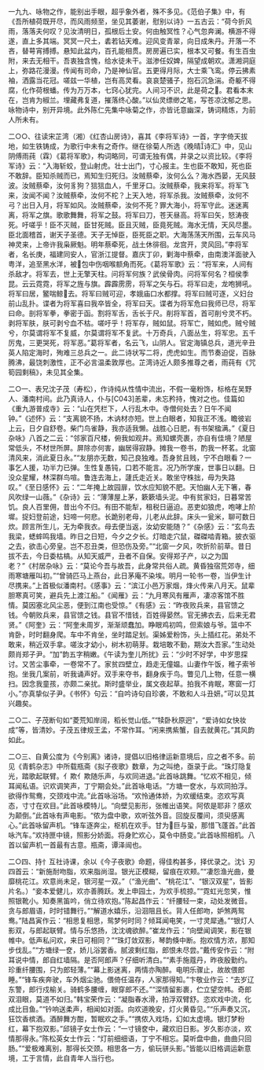<!-- { "loadSidebar": true } -->
一九九、咏物之作，能别出手眼，超乎象外者，殊不多见。《范伯子集》中，有《吾所植荷既开尽，而风雨频至，坐见其萎谢，慰别以诗》一五古云：“荷今折风雨，落落夫何叹？见汝清明日，孤根后土安。何由触冥性？心气忽奔澜。横游不得遂，直上多其端。冥冥一尺土，砉若钻天难。迎风变青翠，向日成朱丹。开落一不吝，替萼宵搏搏。悬知此盆内，百孔能相贯。房房遍已实，根本又可餐。有生百虫附，来去无相干。吾衷独含愧，给水徒未干。滋渗任奴婢，隔望成朝欢。潇湘洞庭上，弥路花漫漫。传闻有司命，乃是神仙官。五更得月际，大士乘飞鸾。停云拂素袖，洒露当花冠。嗟兹一华植，岂有高灵看。哀哀楚骚子，抱石沉急湍。奇躯不得腐，化作荷根蟠。传为万万本，七窍心犹完。人间习不识，此是荷之。君看本末在，岂肯为椒兰。埋藏弗复道，摧落终心酸。”以仙灵缥缈之笔，写苍凉沈郁之思。咏物诗中，别开异境。此外陈仁先集中咏菊之作，亦皆讬意幽深，铸词精炼，为前人所未有。

二○○、往读宋芷湾（湘）《红杏山房诗》，喜其《李将军诗》一首，字字倚天拔地，如生铁铸成，为歌行中未有之奇作。继在徐菊人所选《晚晴诗汇》中，见山阴傅雨莼（霖）《葛将军歌》，构词略同，可谓无独有偶，并录之以资比较。《李将军诗》云：“入海斩蛟，登山射虎。壮士出门，寸心报主。生也臣不敢知，死也臣不敢辞。臣知杀贼而已，焉知生归死归。汝贼蔡牵，汝何么么？海水西晏，无风鼓波。汝贼蔡牵，汝何豸狗？狺狺血人，千里牙口。汝贼蔡牵，我来将军。将军飞来，汝闻不闻？汝贼蔡牵，汝何不柁？上天入地，将军杀我。汝贼蔡牵，汝何不弓？出日入月，将军如风。汝贼蔡牵，汝何不死？罪大海小，将军守此。迷迷离离，将军之旗。歌歌舞舞，将军之鼓。将军曰刀，苍天昼高。将军曰矢，怒涛夜死。吁嗟乎！臣不灭贼，臣甘死贼。臣且灭贼，臣竟死贼。海水无情，天风尽墨。臣北面稽首，谢天子圣德。天子无悼臣，臣死臣之职。大海荡荡天所围，云车风马神灵来，上帝许我枭厥魁。明年蔡牵死，战土休徘徊。龙宫开，灵风回。”李将军者，名长庚，福建同安人，官浙江提督。嘉庆丁卯，剿海中蔡牵，由南澳洋面驶入粤洋，追至黑水洋，被包中伤咽喉额角而死。《葛将军歌》云：“将军来，人间有杀敌才。将军去，世上无擎天柱。问将军何族？武侯骨肉。问将军何名？桓侯季昆。云云霓霓，将军之旌与旗。霹霹雳雳，将军之矢与石。将军曰走，龙咆狮吼。将军曰居，鳘喘鲸去。将军曰贼可迎，孝娥庙口水都撑。将军曰贼可逐，义妇台前山乱扑。谍者为将军喜曰我卒皆全，将军曰天。谍者为将军危曰我师已尽，将军曰命。剖将军拳，拳密于函。割将军舌，舌长于尺。削将军首，首可削兮灵不朽。剥将军肤，肤可剥兮血不枯。嗟吁乎！将军存，贼如鼠。将军亡，贼如虎。贼兮贼兮，尔莫谓将军不复威，尔莫谓将军不复武。十万奇兵，八面丛生，将军忠。五千厉鬼，三更哭死，将军恶。”葛将军者，名云飞，山阴人。官定海镇总兵，道光辛丑英人陷定海时，殉难三总兵之一。此二诗状写二将，虎虎如生。而节奏迫促，百脉腾沸，最饶刺激性，正不必言温柔敦厚也。芷湾诗近人颇多推尊之者，雨莼有《咒筍园剩稿》，未见其全集。

二○一、表兄沈子茂（寿松），作诗纯从性情中流出，不假一毫粉饰，标格在吴野人、潘南村间。此乃真诗人，仆与[C043]恙辈，未忘矜持，愧对之也。佳篇如《重九游普成寺》云：“山在凭栏下，人行乱木中。寺僧何处去？日午不闻钟。”《述怀》云：“支离貌不扬，木讷材亦短。世上白眼者，知我正不浅。瞻彼岩上云，日夕自舒卷。柴门鸟雀静，我亦适我懒。战胜心日肥，有书架楹满。”《夏日杂咏》八首之二云：“邻家百尺楼，俯我如观井。焉知螺壳裹，亦自有佳境？陋屋常低头，不材世所屏。屏除亦何害，幽居得寂静。摊我一卷书，酌我一杯茗。北窗清风来，消此夏日永。”“友朋亦无数，知己良独难。吾身贫且贱，宁不白眼看？一事乞人援，功半力已弹。生性复愚钝，口若不能言。况乃所学废，世事日以翻。日没众星耀，林深群鸟喧。鲁连去海上，蘧氏走近关。敢坐守株拙，毋为失路叹。”《至日感怀》云：“二年掩上故园扉，饮水应知貌不肥。天怕幽人无下箸，春风吹绿一山薇。”《杂诗》云：“薄薄屋上茅，簌簌墙头泥。中有贫家妇，日暮常苦饥。良人百里佣，昔出今不归。有田不能犁，租税日逼迫。恶吏如狼虎，咆哮上阶墀。捉妇登前途，妇啼一何悲。长跪别老母，儿老从此辞。床头一瓮米，聊可数日炊。顾言所生儿，无为牵我衣。母去便当返，汝幼安能随？”《杂感》云：“玄鸟去我梁，蟋蟀鸣我墙。昨日之日短，今夕之夕长。灯暗走穴鼠，磔磔啮青箱。披衣驱之去，欲击心旁皇。岂不忍丑类，但恐伤及旁。”“北窗一夕风，吹折阶前草。昔日拔不去，今日委枯槁。从知天威严，丑者不自保。安得郑子产，以之为国老？”《村居杂咏》云：“莫论今吾与故吾，此身常共俗人疏。黄昏独宿荒郊寺，细雨寒塘雁叫初。”“曾骑匹马上燕台，此日茅庵不染埃。明月一轮书一卷，当伊生计尽携来。”上首极似潘南村。《感事》云：“滨江小邑万家烟，烽火传来八月天。鼠辈胆寒真可笑，避兵先上渡江船。”《闻雁》云：“九月寒风有雁声，凄凉客馆不胜情。莫因塞北风尘恶，便到江南也受惊。”《有感》云：“昨夜败兵来，县官馈之钱。今朝败兵来，县官馈之钱。县官不惜钱，百姓得晏然。官无拂衣去，后来无君贤。”《阿奎》云：“阿奎未周岁，渐渐顽蠢加。睁眼鸡初鸣，但索娘与爷。篮中不肯卧，时时翻身爬。车中不肯坐，坐时踏足划。渠姊爱粉饰，头上插红花。弟处不敢来，稍近双手拿。嗟汝才幼小，树木初萌芽。栽培敢不勤，期汝大吾家。”生动处颇肖郑子尹。“加”韵五字稍嫩。《午读为奎儿所扰》云：“少时不好学，中岁思探讨。又苦尘事牵，一卷常不了。家贫四壁立，趋走无僮媪。山妻作午饭，稚子索爷抱。坐我几案前，听我诵声好。双手来夺书，翻身疾于鸟。瞥见几上物，任意一横扫。因念我童孩，亦颇二亲扰。斯时盛举业，属文夜起草。拍我不肯眠，寒窗一灯小。”亦真挚似子尹。《书怀》句云：“自吟诗句自珍袭，不敢和人斗丑妍。”可以见其兴趣矣。

二○二、子茂断句如“菱荒知岸阔，稻长觉山低。”“犊卧秋原迥”，“爱诗如女快妆成”等，皆清妙。子茂五律规王孟，不常作耳。“闲来携紫蟹，自去就黄花。”其风韵如此。

二○三、自黄公度为《今别离》诸诗，提倡以旧格律运新意境后，应之者不多。前见《青鹤杂志》中所载瓶斋《拟子夜歌》数章，为之叫绝，亟录于此。“珠灯隐复光，踏歌起联臂。亻欺亻欺随乐声，与欢同进退。”此首咏跳舞。“忆欢不相见，倾耳闻私语。识欢调笑声，丁宁期会处。”此首咏电话。“方塘一奁水，与欢同拍浮。欲得作鸳鸯，交颈戏中流。”此首咏浴场。“欢怜通体娇，为欢缓结束。恣欢写真态，寸寸在欢目。”此首咏模特儿。“向壁见影形，张帷出语笑。阿侬是耶非？感欢为颠倒。”此首咏有声电影。“侬为盘中歌，欢听弦外音。回旋反覆间，须臾感离心。”此首咏留声机。“锋车逐奔尘，枢机在欢手。甘为巨与蛩，那惜飞蓬首。”此首咏汽车。”欢持匣中镜，照影分娇面。将身贮欢心，莫令中肠变。”此首咏照相机。八首以留声机一首最有古意。瓶斋，谭泽闿也。

二○四、持忄互社诗课，余以《今子夜歌》命题，得佳构甚多，择优录之。沈讠刃四首云：“新施耐吻脂，欢来脂尚湿。银光正模糊，留痕在欢颊。”“凄怨渔光曲，曼靡桃花江。欢意尚未足，银河星一双。”（“渔光曲”、“桃花江”、“银汉双星”，皆影片名。）“妾本爱健儿，欢亦善腾跃。发上申园土，为欢手梳掠。”“霓虹光忽笑，惟照银靴小。知奏黑笛吟，俏立待欢抱。”陈起昌作云：“纤腰轻一束，动处发微音。贪与郎眉语，时时错舞行。”“解道水嬉乐，沿洄阻且长。背人任郎吻，妒煞两鸳鸯。”陆昌寅作云：“相思复相思，鸳梦何时同？倾耳闻电笑，一寸灵犀通。”“银灯人影双，与郎起联臂。情与乐悠扬，沈沈魂欲醉。”崔龙作云：“向壁闻调笑，影在银帷中。低声私问欢，来日可相同？”“珠灯敛双影，琴韵倏中断。抱欢情方浓，那知步伐乱。”“方塘绿一奁，娇儿浴罢香。腻波剩红脂，郎恨未尽尝。”戴传安作云：“附耳说中情，郎自红墙隔。是否阿郎声？仔细听清白。”“素手施蔻丹，昨夜殷勤约。珍重纤腰围，只为郎轻薄。”“幕上影迷离，两情亦陶醉。电明乐骤止，故故偎郎睡。”“锋车疾奔驶，车外烟尘驰。偎倚任温存，人家那得知。”卞敬业作云：“去岁辽东警，郎行戍榆关。骑鹤多腰缠，眼穿郎不还。”“深情留影裹，伫立望空帏。奇郎双泪眼，莫道不如归。”韩宝荣作云：“凝脂春水滑，拍浮双臂舒。恣欢戏中流，化成比目鱼。”“钤响送柔声，相闻如对面。向欢道晚安，灯火黄昏见。”“乐声奏又沉，狂饮香槟酒。酒醉舞方酣，暂眠欢之手。”“携侬入戏场，幻如太虚境。银灯梦粉红，幕下抱双影。”邱镜子女士作云：“一寸镜奁中，藏欢旧日影。岁久影亦淡，欢情那得永。”陈松英女士作云：“灯前细细语，丁宁不相忘。莫听盘中曲，曲曲只回肠。”“爱极难离别，那得长交颈。相思各一方，偷玩骈头影。”皆能以旧格调运新意境，工于言情，此自青年人当行也。

